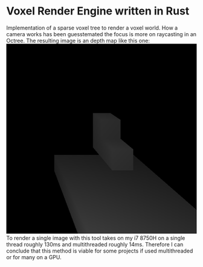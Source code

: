 # Voxel Render Engine written in Rust

Implementation of a sparse voxel tree to render a voxel world.
How a camera works has been guesstemated the focus is more on raycasting in an Octree.
The resulting image is an depth map like this one:  
![](out7.png)  
To render a single image with this tool takes on my i7 8750H on a single thread roughly 130ms and multithreaded roughly 14ms.
Therefore I can conclude that this method is viable for some projects if used multithreaded or for many on a GPU.
